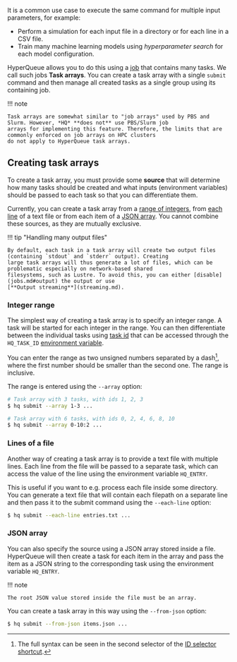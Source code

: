 It is a common use case to execute the same command for multiple input parameters, for example:

- Perform a simulation for each input file in a directory or for each line in a CSV file.
- Train many machine learning models using *hyperparameter search* for each model configuration.

HyperQueue allows you to do this using a [job](jobs.md) that contains many tasks. We call such jobs
**Task arrays**. You can create a task array with a single `submit` command and then manage all created
tasks as a single group using its containing job.

!!! note

    Task arrays are somewhat similar to "job arrays" used by PBS and Slurm. However, *HQ* **does not** use PBS/Slurm job
    arrays for implementing this feature. Therefore, the limits that are commonly enforced on job arrays on HPC clusters
    do not apply to HyperQueue task arrays.

## Creating task arrays
To create a task array, you must provide some **source** that will determine how many tasks should be created and what
inputs (environment variables) should be passed to each task so that you can differentiate them.

Currently, you can create a task array from a [range of integers](#integer-range), from [each line](#lines-of-a-file)
of a text file or from each item of a [JSON array](#json-array). You cannot combine these sources, as they are mutually
exclusive.

!!! tip "Handling many output files"

    By default, each task in a task array will create two output files (containing `stdout` and `stderr` output). Creating
    large task arrays will thus generate a lot of files, which can be problematic especially on network-based shared
    filesystems, such as Lustre. To avoid this, you can either [disable](jobs.md#output) the output or use
    [**Output streaming**](streaming.md).

### Integer range
The simplest way of creating a task array is to specify an integer range. A task will be started for each integer in the
range. You can then differentiate between the individual tasks using [task id](jobs.md#identification-numbers)
that can be accessed through the `HQ_TASK_ID` [environment variable](jobs.md#environment-variables).

You can enter the range as two unsigned numbers separated by a dash[^2], where the first number should be smaller than
the second one. The range is inclusive.

[^2]: The full syntax can be seen in the second selector of the [ID selector shortcut](../cli/shortcuts.md).

The range is entered using the `--array` option:

```bash
# Task array with 3 tasks, with ids 1, 2, 3
$ hq submit --array 1-3 ...

# Task array with 6 tasks, with ids 0, 2, 4, 6, 8, 10
$ hq submit --array 0-10:2 ...
```

### Lines of a file
Another way of creating a task array is to provide a text file with multiple lines. Each line from the file will be
passed to a separate task, which can access the value of the line using the environment variable `HQ_ENTRY`.

This is useful if you want to e.g. process each file inside some directory. You can generate a text file that will
contain each filepath on a separate line and then pass it to the submit command using the `--each-line` option:

```bash
$ hq submit --each-line entries.txt ...
```

### JSON array
You can also specify the source using a JSON array stored inside a file. HyperQueue will then create a task for each
item in the array and pass the item as a JSON string to the corresponding task using the environment variable `HQ_ENTRY`.

!!! note

    The root JSON value stored inside the file must be an array.

You can create a task array in this way using the `--from-json` option:

```bash
$ hq submit --from-json items.json ...
```
